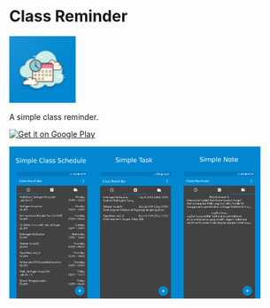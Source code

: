 # Class Reminder

<img alt="Logo" src="img/icon.png" width="120" />

A simple class reminder.

<a href='https://play.google.com/store/apps/details?id=id.canwar.classreminder'><img src='https://play.google.com/intl/en_us/badges/static/images/badges/en_badge_web_generic.png' alt='Get it on Google Play' height='45' /></a>

<div style="display:flex;">
<img alt="App image" src="img/app_1.png" width="30%">
<img alt="App image" src="img/app_2.png" width="30%">
<img alt="App image" src="img/app_3.png" width="30%">
</div>
